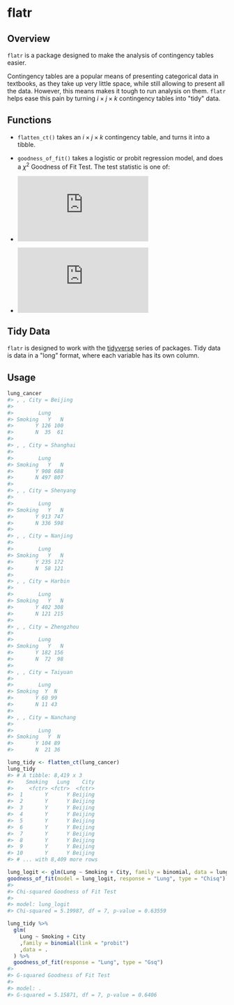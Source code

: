 <!-- README.md is generated from README.Rmd. Please edit that file -->
flatr
=====

Overview
--------

`flatr` is a package designed to make the analysis of contingency tables easier.

Contingency tables are a popular means of presenting categorical data in textbooks, as they take up very little space, while still allowing to present all the data. However, this means makes it tough to run analysis on them. `flatr` helps ease this pain by turning *i* × *j* × *k* contingency tables into "tidy" data.

Functions
---------

-   `flatten_ct()` takes an *i* × *j* × *k* contingency table, and turns it into a tibble.

-   `goodness_of_fit()` takes a logistic or probit regression model, and does a *χ*<sup>2</sup> Goodness of Fit Test. The test statistic is one of:

-   ![Chi Squared Equation](https://latex.codecogs.com/gif.latex?%5Cchi%5E%7B2%7D%20%3D%20%5Csum_%7B%5Cforall%20i%2Cj%7D%5Cfrac%7B%5Cleft%28%20O_%7Bi%2Cj%7D%20-%20E_%7Bi%2Cj%7D%20%5Cright%29%5E%7B2%7D%7D%7BE_%7Bi%2Cj%7D%7D)

-   ![G Squared Equation](https://latex.codecogs.com/gif.latex?G%5E%7B2%7D%20%3D%202%5Csum_%7B%5Cforall%20i%2Cj%7DO_%7Bi%2Ci%7D%20%5Cln%5Cleft%28%20%5Cfrac%7BO_%7Bi%2Ci%7D%7D%7BE_%7Bi%2Ci%7D%7D%20%5Cright%29)

Tidy Data
---------

`flatr` is designed to work with the [tidyverse](https://www.tidyverse.org/) series of packages. Tidy data is data in a "long" format, where each variable has its own column.

Usage
-----

``` r
lung_cancer
#> , , City = Beijing
#> 
#>        Lung
#> Smoking   Y   N
#>       Y 126 100
#>       N  35  61
#> 
#> , , City = Shanghai
#> 
#>        Lung
#> Smoking   Y   N
#>       Y 908 688
#>       N 497 807
#> 
#> , , City = Shenyang
#> 
#>        Lung
#> Smoking   Y   N
#>       Y 913 747
#>       N 336 598
#> 
#> , , City = Nanjing
#> 
#>        Lung
#> Smoking   Y   N
#>       Y 235 172
#>       N  58 121
#> 
#> , , City = Harbin
#> 
#>        Lung
#> Smoking   Y   N
#>       Y 402 308
#>       N 121 215
#> 
#> , , City = Zhengzhou
#> 
#>        Lung
#> Smoking   Y   N
#>       Y 182 156
#>       N  72  98
#> 
#> , , City = Taiyuan
#> 
#>        Lung
#> Smoking  Y  N
#>       Y 60 99
#>       N 11 43
#> 
#> , , City = Nanchang
#> 
#>        Lung
#> Smoking   Y  N
#>       Y 104 89
#>       N  21 36

lung_tidy <- flatten_ct(lung_cancer)
lung_tidy
#> # A tibble: 8,419 x 3
#>    Smoking   Lung    City
#>     <fctr> <fctr>  <fctr>
#>  1       Y      Y Beijing
#>  2       Y      Y Beijing
#>  3       Y      Y Beijing
#>  4       Y      Y Beijing
#>  5       Y      Y Beijing
#>  6       Y      Y Beijing
#>  7       Y      Y Beijing
#>  8       Y      Y Beijing
#>  9       Y      Y Beijing
#> 10       Y      Y Beijing
#> # ... with 8,409 more rows

lung_logit <- glm(Lung ~ Smoking + City, family = binomial, data = lung_tidy)
goodness_of_fit(model = lung_logit, response = "Lung", type = "Chisq")
#> 
#> Chi-squared Goodness of Fit Test 
#> 
#> model: lung_logit 
#> Chi-squared = 5.19987, df = 7, p-value = 0.63559

lung_tidy %>% 
  glm(
    Lung ~ Smoking + City
    ,family = binomial(link = "probit")
    ,data = .
  ) %>% 
  goodness_of_fit(response = "Lung", type = "Gsq")
#> 
#> G-squared Goodness of Fit Test 
#> 
#> model: . 
#> G-squared = 5.15871, df = 7, p-value = 0.6406
```
